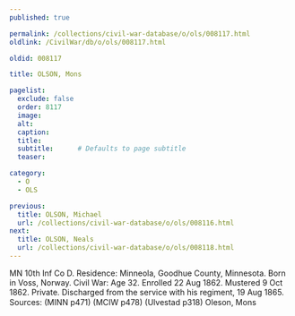 ```yaml
---
published: true

permalink: /collections/civil-war-database/o/ols/008117.html
oldlink: /CivilWar/db/o/ols/008117.html

oldid: 008117

title: OLSON, Mons

pagelist:
  exclude: false
  order: 8117
  image: 
  alt:
  caption:
  title:
  subtitle:      # Defaults to page subtitle
  teaser:

category: 
  - O 
  - OLS

previous:
  title: OLSON, Michael
  url: /collections/civil-war-database/o/ols/008116.html  
next:
  title: OLSON, Neals
  url: /collections/civil-war-database/o/ols/008118.html   
---
```

MN 10th Inf Co D. Residence: Minneola, Goodhue County, Minnesota. Born in Voss, Norway. Civil War: Age 32. Enrolled 22 Aug 1862. Mustered 9 Oct 1862. Private. Discharged from the service with his regiment, 19 Aug 1865. Sources: (MINN p471) (MCIW p478) (Ulvestad p318) &#147;Oleson, Mons&#148;